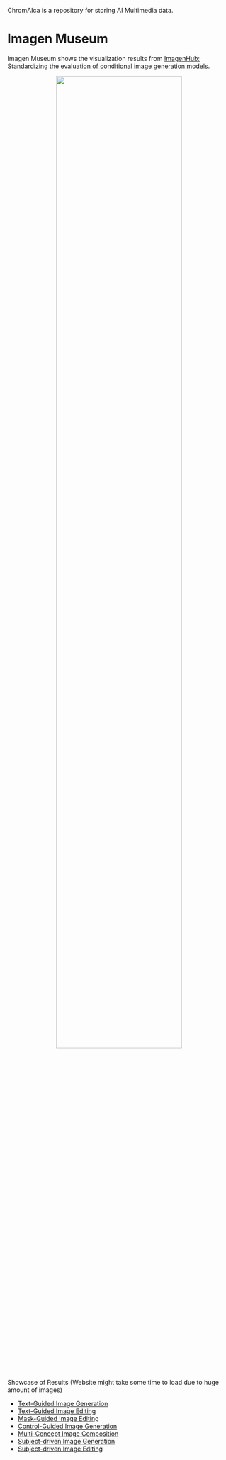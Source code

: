 ChromAIca is a repository for storing AI Multimedia data.

# Imagen Museum

Imagen Museum shows the visualization results from [ImagenHub: Standardizing the evaluation of conditional image generation models](https://tiger-ai-lab.github.io/ImagenHub/).
<div align="center">
<img src="https://i.imgur.com/Lu5sQKf.png" width="75%">
 </div>
 
Showcase of Results (Website might take some time to load due to huge amount of images)
* [Text-Guided Image Generation](https://chromaica.github.io/Museum/ImagenHub_Text-Guided_IG)
* [Text-Guided Image Editing](https://chromaica.github.io/Museum/ImagenHub_Text-Guided_IE)
* [Mask-Guided Image Editing](https://chromaica.github.io/Museum/ImagenHub_Mask-Guided_IE)
* [Control-Guided Image Generation](https://chromaica.github.io/Museum/ImagenHub_Control-Guided_IG)
* [Multi-Concept Image Composition](https://chromaica.github.io/Museum/ImagenHub_Multi-Concept_IC)
* [Subject-driven Image Generation](https://chromaica.github.io/Museum/ImagenHub_Subject-Driven_IG)
* [Subject-driven Image Editing](https://chromaica.github.io/Museum/ImagenHub_Subject-Driven_IE)
